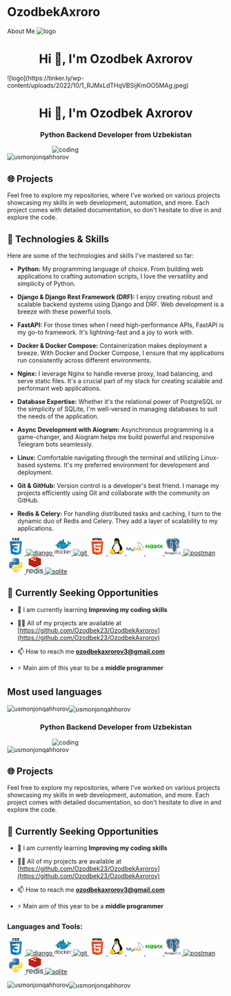 # OzodbekAxroro
About Me
![logo](https://tinker.ly/wp-content/uploads/2022/10/1_RJMxLdTHqVBSijKmOO5MAg.jpeg)

<h1 align="center">Hi 👋, I'm Ozodbek Axrorov</h1>![logo](https://tinker.ly/wp-content/uploads/2022/10/1_RJMxLdTHqVBSijKmOO5MAg.jpeg)

<h1 align="center">Hi 👋, I'm Ozodbek Axrorov</h1>
<h3 align="center">Python Backend Developer from Uzbekistan</h3>


<img align="right" alt="coding" width="400" src="https://camo.githubusercontent.com/c1dcb74cc1c1835b1d716f5051499a2814c683c806b15f04b0eba492863703e9/68747470733a2f2f63646e2e6472696262626c652e636f6d2f75736572732f3733303730332f73637265656e73686f74732f363538313234332f6176656e746f2e676966">

<p align="left"> <img src="https://komarev.com/ghpvc/?username=usmonjonqahhorov&label=Profile%20views&color=0e75b6&style=flat" alt="usmonjonqahhorov" /> </p>

## 🌐 Projects
Feel free to explore my repositories, where I've worked on various projects showcasing my skills in web development, automation, and more. Each project comes with detailed documentation, so don't hesitate to dive in and explore the code.


## 🔧 Technologies & Skills

Here are some of the technologies and skills I've mastered so far:

- **Python:** My programming language of choice. From building web applications to crafting automation scripts, I love the versatility and simplicity of Python.

- **Django & Django Rest Framework (DRF):** I enjoy creating robust and scalable backend systems using Django and DRF. Web development is a breeze with these powerful tools.

- **FastAPI:** For those times when I need high-performance APIs, FastAPI is my go-to framework. It's lightning-fast and a joy to work with.

- **Docker & Docker Compose:** Containerization makes deployment a breeze. With Docker and Docker Compose, I ensure that my applications run consistently across different environments.

- **Nginx:** I leverage Nginx to handle reverse proxy, load balancing, and serve static files. It's a crucial part of my stack for creating scalable and performant web applications.

- **Database Expertise:** Whether it's the relational power of PostgreSQL or the simplicity of SQLite, I'm well-versed in managing databases to suit the needs of the application.

- **Async Development with Aiogram:** Asynchronous programming is a game-changer, and Aiogram helps me build powerful and responsive Telegram bots seamlessly.

- **Linux:** Comfortable navigating through the terminal and utilizing Linux-based systems. It's my preferred environment for development and deployment.

- **Git & GitHub:** Version control is a developer's best friend. I manage my projects efficiently using Git and collaborate with the community on GitHub.

- **Redis & Celery:** For handling distributed tasks and caching, I turn to the dynamic duo of Redis and Celery. They add a layer of scalability to my applications.
<p align="left"> <a href="https://www.w3schools.com/css/" target="_blank" rel="noreferrer"> <img src="https://raw.githubusercontent.com/devicons/devicon/master/icons/css3/css3-original-wordmark.svg" alt="css3" width="40" height="40"/> </a> <a href="https://www.djangoproject.com/" target="_blank" rel="noreferrer"> <img src="https://cdn.worldvectorlogo.com/logos/django.svg" alt="django" width="40" height="40"/> </a> <a href="https://www.docker.com/" target="_blank" rel="noreferrer"> <img src="https://raw.githubusercontent.com/devicons/devicon/master/icons/docker/docker-original-wordmark.svg" alt="docker" width="40" height="40"/> </a> <a href="https://git-scm.com/" target="_blank" rel="noreferrer"> <img src="https://www.vectorlogo.zone/logos/git-scm/git-scm-icon.svg" alt="git" width="40" height="40"/> </a> <a href="https://www.w3.org/html/" target="_blank" rel="noreferrer"> <img src="https://raw.githubusercontent.com/devicons/devicon/master/icons/html5/html5-original-wordmark.svg" alt="html5" width="40" height="40"/> </a> <a href="https://www.linux.org/" target="_blank" rel="noreferrer"> <img src="https://raw.githubusercontent.com/devicons/devicon/master/icons/linux/linux-original.svg" alt="linux" width="40" height="40"/> </a> <a href="https://www.mysql.com/" target="_blank" rel="noreferrer"> <img src="https://raw.githubusercontent.com/devicons/devicon/master/icons/mysql/mysql-original-wordmark.svg" alt="mysql" width="40" height="40"/> </a> <a href="https://www.nginx.com" target="_blank" rel="noreferrer"> <img src="https://raw.githubusercontent.com/devicons/devicon/master/icons/nginx/nginx-original.svg" alt="nginx" width="40" height="40"/> </a> <a href="https://www.postgresql.org" target="_blank" rel="noreferrer"> <img src="https://raw.githubusercontent.com/devicons/devicon/master/icons/postgresql/postgresql-original-wordmark.svg" alt="postgresql" width="40" height="40"/> </a> <a href="https://postman.com" target="_blank" rel="noreferrer"> <img src="https://www.vectorlogo.zone/logos/getpostman/getpostman-icon.svg" alt="postman" width="40" height="40"/> </a> <a href="https://www.python.org" target="_blank" rel="noreferrer"> <img src="https://raw.githubusercontent.com/devicons/devicon/master/icons/python/python-original.svg" alt="python" width="40" height="40"/> </a> <a href="https://redis.io" target="_blank" rel="noreferrer"> <img src="https://raw.githubusercontent.com/devicons/devicon/master/icons/redis/redis-original-wordmark.svg" alt="redis" width="40" height="40"/> </a> <a href="https://www.sqlite.org/" target="_blank" rel="noreferrer"> <img src="https://www.vectorlogo.zone/logos/sqlite/sqlite-icon.svg" alt="sqlite" width="40" height="40"/> </a> </p>

## 🚀 Currently Seeking Opportunities

- 🌱 I am currently learning **Improving my coding skills**

- 👨‍💻 All of my projects are available at [https://github.com/Ozodbek23/OzodbekAxrorov](https://github.com/Ozodbek23/OzodbekAxrorov)

- 📫 How to reach me **ozodbekaxrorov3@gmail.com**

- ⚡ Main aim of this year to be a **middle programmer**


[//]: # (- Linkedin **https://www.linkedin.com/in/usmonjon-qohhorov-8b1970238/**)


## Most used languages

<p><img align="left" src="https://github-readme-stats.vercel.app/api/top-langs?username=usmonjonqahhorov&show_icons=true&locale=en&layout=compact" alt="usmonjonqahhorov" /></p>


<p><img align="center" src="https://github-readme-streak-stats.herokuapp.com/?user=usmonjonqahhorov&" alt="usmonjonqahhorov" /></p>
<h3 align="center">Python Backend Developer from Uzbekistan</h3>


<img align="right" alt="coding" width="400" src="https://camo.githubusercontent.com/c1dcb74cc1c1835b1d716f5051499a2814c683c806b15f04b0eba492863703e9/68747470733a2f2f63646e2e6472696262626c652e636f6d2f75736572732f3733303730332f73637265656e73686f74732f363538313234332f6176656e746f2e676966">

<p align="left"> <img src="https://komarev.com/ghpvc/?username=usmonjonqahhorov&label=Profile%20views&color=0e75b6&style=flat" alt="usmonjonqahhorov" /> </p>

## 🌐 Projects
Feel free to explore my repositories, where I've worked on various projects showcasing my skills in web development, automation, and more. Each project comes with detailed documentation, so don't hesitate to dive in and explore the code.


## 🚀 Currently Seeking Opportunities

- 🌱 I am currently learning **Improving my coding skills**

- 👨‍💻 All of my projects are available at [https://github.com/Ozodbek23/OzodbekAxrorov](https://github.com/Ozodbek23/OzodbekAxrorov)

- 📫 How to reach me **ozodbekaxrorov3@gmail.com**

- ⚡ Main aim of this year to be a **middle programmer**


[//]: # (- Linkedin **https://www.linkedin.com/in/usmonjon-qohhorov-8b1970238/**)




<h3 align="left">Languages and Tools:</h3>
<p align="left"> <a href="https://www.w3schools.com/css/" target="_blank" rel="noreferrer"> <img src="https://raw.githubusercontent.com/devicons/devicon/master/icons/css3/css3-original-wordmark.svg" alt="css3" width="40" height="40"/> </a> <a href="https://www.djangoproject.com/" target="_blank" rel="noreferrer"> <img src="https://cdn.worldvectorlogo.com/logos/django.svg" alt="django" width="40" height="40"/> </a> <a href="https://www.docker.com/" target="_blank" rel="noreferrer"> <img src="https://raw.githubusercontent.com/devicons/devicon/master/icons/docker/docker-original-wordmark.svg" alt="docker" width="40" height="40"/> </a> <a href="https://git-scm.com/" target="_blank" rel="noreferrer"> <img src="https://www.vectorlogo.zone/logos/git-scm/git-scm-icon.svg" alt="git" width="40" height="40"/> </a> <a href="https://www.w3.org/html/" target="_blank" rel="noreferrer"> <img src="https://raw.githubusercontent.com/devicons/devicon/master/icons/html5/html5-original-wordmark.svg" alt="html5" width="40" height="40"/> </a> <a href="https://www.linux.org/" target="_blank" rel="noreferrer"> <img src="https://raw.githubusercontent.com/devicons/devicon/master/icons/linux/linux-original.svg" alt="linux" width="40" height="40"/> </a> <a href="https://www.mysql.com/" target="_blank" rel="noreferrer"> <img src="https://raw.githubusercontent.com/devicons/devicon/master/icons/mysql/mysql-original-wordmark.svg" alt="mysql" width="40" height="40"/> </a> <a href="https://www.nginx.com" target="_blank" rel="noreferrer"> <img src="https://raw.githubusercontent.com/devicons/devicon/master/icons/nginx/nginx-original.svg" alt="nginx" width="40" height="40"/> </a> <a href="https://www.postgresql.org" target="_blank" rel="noreferrer"> <img src="https://raw.githubusercontent.com/devicons/devicon/master/icons/postgresql/postgresql-original-wordmark.svg" alt="postgresql" width="40" height="40"/> </a> <a href="https://postman.com" target="_blank" rel="noreferrer"> <img src="https://www.vectorlogo.zone/logos/getpostman/getpostman-icon.svg" alt="postman" width="40" height="40"/> </a> <a href="https://www.python.org" target="_blank" rel="noreferrer"> <img src="https://raw.githubusercontent.com/devicons/devicon/master/icons/python/python-original.svg" alt="python" width="40" height="40"/> </a> <a href="https://redis.io" target="_blank" rel="noreferrer"> <img src="https://raw.githubusercontent.com/devicons/devicon/master/icons/redis/redis-original-wordmark.svg" alt="redis" width="40" height="40"/> </a> <a href="https://www.sqlite.org/" target="_blank" rel="noreferrer"> <img src="https://www.vectorlogo.zone/logos/sqlite/sqlite-icon.svg" alt="sqlite" width="40" height="40"/> </a> </p>
<p><img align="left" src="https://github-readme-stats.vercel.app/api/top-langs?username=usmonjonqahhorov&show_icons=true&locale=en&layout=compact" alt="usmonjonqahhorov" /></p>


<p><img align="center" src="https://github-readme-streak-stats.herokuapp.com/?user=usmonjonqahhorov&" alt="usmonjonqahhorov" /></p>
